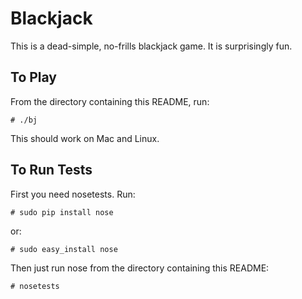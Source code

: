 Blackjack
=========

This is a dead-simple, no-frills blackjack game. It is surprisingly fun.


To Play
-------

From the directory containing this README, run:

    # ./bj

This should work on Mac and Linux.

To Run Tests
------------

First you need nosetests. Run:

    # sudo pip install nose

or:

    # sudo easy_install nose

Then just run nose from the directory containing this README:

    # nosetests
